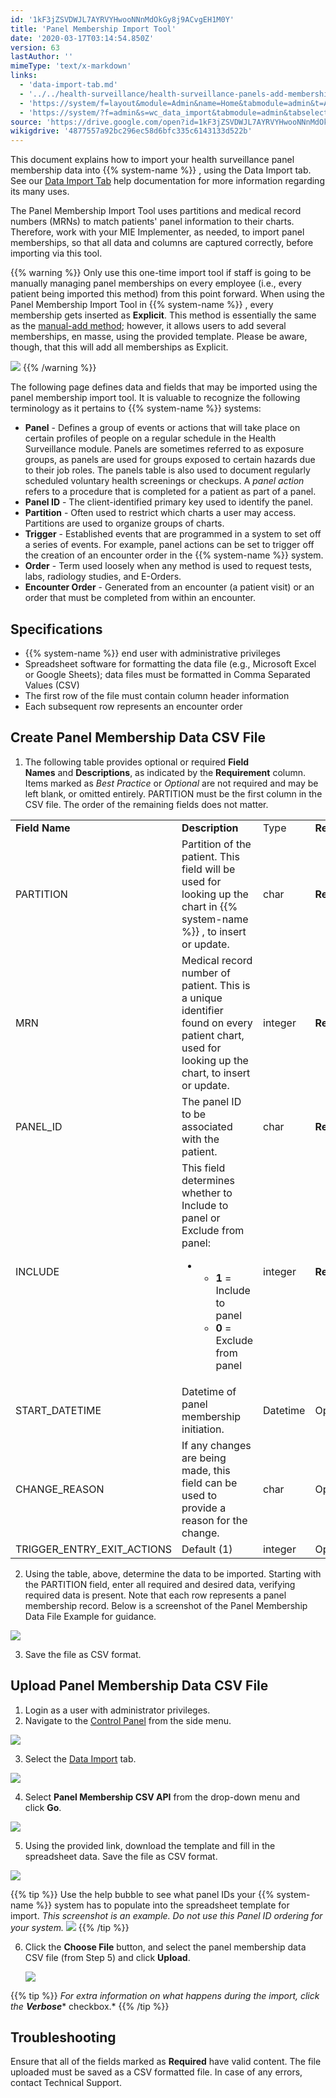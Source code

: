 ```yaml
---
id: '1kF3jZSVDWJL7AYRVYHwooNNnMdOkGy8j9ACvgEH1M0Y'
title: 'Panel Membership Import Tool'
date: '2020-03-17T03:14:54.850Z'
version: 63
lastAuthor: ''
mimeType: 'text/x-markdown'
links:
  - 'data-import-tab.md'
  - '../../health-surveillance/health-surveillance-panels-add-memberships-manually.md'
  - 'https://system/f=layout&module=Admin&name=Home&tabmodule=admin&t=Admin'
  - 'https://system/?f=admin&s=wc_data_import&tabmodule=admin&tabselect=Data+import'
source: 'https://drive.google.com/open?id=1kF3jZSVDWJL7AYRVYHwooNNnMdOkGy8j9ACvgEH1M0Y'
wikigdrive: '4877557a92bc296ec58d6bfc335c6143133d522b'
---
```

This document explains how to import your health surveillance panel membership data into {{% system-name %}} , using the Data Import tab. See our [Data Import Tab](data-import-tab.md) help documentation for more information regarding its many uses.

The Panel Membership Import Tool uses partitions and medical record numbers (MRNs) to match patients' panel information to their charts. Therefore, work with your MIE Implementer, as needed, to import panel memberships, so that all data and columns are captured correctly, before importing via this tool.

{{% warning %}}
Only use this one-time import tool if staff is going to be manually managing panel memberships on every employee (i.e., every patient being imported this method) from this point forward. When using the Panel Membership Import Tool in {{% system-name %}} , every membership gets inserted as **Explicit**. This method is essentially the same as the [manual-add method](../../health-surveillance/health-surveillance-panels-add-memberships-manually.md); however, it allows users to add several memberships, en masse, using the provided template. Please be aware, though, that this will add all memberships as Explicit.

![](../panel-membership-import-tool.assets/5cab3522106766df005f29e69b6fc35d.png)
{{% /warning %}}

The following page defines data and fields that may be imported using the panel membership import tool. It is valuable to recognize the following terminology as it pertains to {{% system-name %}} systems:

* <strong>Panel</strong> - Defines a group of events or actions that will take place on certain profiles of people on a regular schedule in the Health Surveillance module. Panels are sometimes referred to as exposure groups, as panels are used for groups exposed to certain hazards due to their job roles. The panels table is also used to document regularly scheduled voluntary health screenings or checkups. A <em>panel action</em> refers to a procedure that is completed for a patient as part of a panel.
* <strong>Panel ID</strong> - The client-identified primary key used to identify the panel.
* <strong>Partition</strong> - Often used to restrict which charts a user may access. Partitions are used to organize groups of charts.
* <strong>Trigger</strong> - Established events that are programmed in a system to set off a series of events. For example, panel actions can be set to trigger off the creation of an encounter order in the {{% system-name %}} system.
* <strong>Order</strong> - Term used loosely when any method is used to request tests, labs, radiology studies, and E-Orders.
* <strong>Encounter Order</strong> - Generated from an encounter (a patient visit) or an order that must be completed from within an encounter.

## Specifications

* {{% system-name %}} end user with administrative privileges
* Spreadsheet software for formatting the data file (e.g., Microsoft Excel or Google Sheets); data files must be formatted in Comma Separated Values (CSV)
* The first row of the file must contain column header information
* Each subsequent row represents an encounter order

## Create Panel Membership Data CSV File

1. The following table provides optional or required <strong>Field Names</strong> and <strong>Descriptions</strong>, as indicated by the <strong>Requirement</strong> column. Items marked as <em>Best Practice</em> or <em>Optional</em> are not required and may be left blank, or omitted entirely. PARTITION must be the first column in the CSV file. The order of the remaining fields does not matter.

<table>
<tr>
<td><strong>Field Name</strong></td>
<td><strong>Description</strong></td>
<td>Type</td>
<td><strong>Requirement</strong></td>
</tr>
<tr>
<td>PARTITION</td>
<td>Partition of the patient. This field will be used for looking up the chart in {{% system-name %}} , to insert or update.</td>
<td>char</td>
<td><strong>Required</strong></td>
</tr>
<tr>
<td>MRN</td>
<td>Medical record number of patient. This is a unique identifier found on every patient chart, used for looking up the chart, to insert or update.</td>
<td>integer</td>
<td><strong>Required</strong></td>
</tr>
<tr>
<td>PANEL_ID</td>
<td>The panel ID to be associated with the patient.</td>
<td>char</td>
<td><strong>Required</strong></td>
</tr>
<tr>
<td>INCLUDE</td>
<td>This field determines whether to Include to panel or Exclude from panel:<br />
<ul><li><ul><li><strong>1</strong> = Include to panel</li><li><strong>0</strong> = Exclude from panel</li></ul></li></ul></td>
<td>integer</td>
<td><strong>Required</strong></td>
</tr>
<tr>
<td>START_DATETIME</td>
<td>Datetime of panel membership initiation.</td>
<td>Datetime</td>
<td>Optional</td>
</tr>
<tr>
<td>CHANGE_REASON</td>
<td>If any changes are being made, this field can be used to provide a reason for the change.</td>
<td>char</td>
<td>Optional</td>
</tr>
<tr>
<td>TRIGGER_ENTRY_EXIT_ACTIONS</td>
<td>Default (1)</td>
<td>integer</td>
<td>Optional</td>
</tr>
</table>

2. Using the table, above, determine the data to be imported. Starting with the PARTITION field, enter all required and desired data, verifying required data is present. Note that each row represents a panel membership record. Below is a screenshot of the Panel Membership Data File Example for guidance.

![](../panel-membership-import-tool.assets/3fd82738893d6be993e61af6beb2add7.png)

3. Save the file as CSV format.

## Upload Panel Membership Data CSV File

1. Login as a user with administrator privileges.
2. Navigate to the [Control Panel](https://system/f=layout&module=Admin&name=Home&tabmodule=admin&t=Admin) from the side menu.

![](../panel-membership-import-tool.assets/e2ef9d3cd79f5006055f09ee851afb8f.png)

3. Select the [Data Import](https://system/?f=admin&s=wc_data_import&tabmodule=admin&tabselect=Data+import) tab.

![](../panel-membership-import-tool.assets/197af282190b350e97494ffba0636d29.png)

4. Select <strong>Panel Membership CSV API</strong> from the drop-down menu and click <strong>Go</strong>.

![](../panel-membership-import-tool.assets/54682425d132f1d1efa93de9f3f35eee.png)

5. Using the provided link, download the template and fill in the spreadsheet data. Save the file as CSV format.

![](../panel-membership-import-tool.assets/7cd2d5ac9362a60912c63a7f6154c069.png)

{{% tip %}}
Use the help bubble to see what panel IDs your {{% system-name %}} system has to populate into the spreadsheet template for import. *This screenshot is an example. Do not use this Panel ID ordering for your system.*
![](../panel-membership-import-tool.assets/4abf1c02d7137491533e63bef4127265.png)
{{% /tip %}}

6. Click the <strong>Choose File</strong> button, and select the panel membership data CSV file (from Step 5) and click <strong>Upload</strong>.

    ![](../panel-membership-import-tool.assets/22ab2e692fb4da43e0c888c3066ba0b2.png)

{{% tip %}}
*For extra information on what happens during the import, click the* **_Verbose_*** checkbox.*
{{% /tip %}}

## Troubleshooting

Ensure that all of the fields marked as **Required** have valid content. The file uploaded must be saved as a CSV formatted file. In case of any errors, contact Technical Support.
